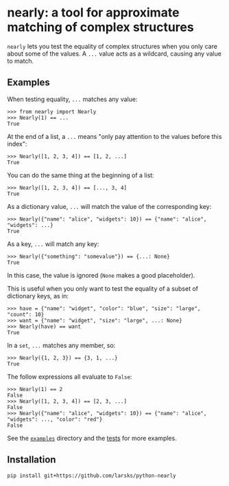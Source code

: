 # nearly: a tool for approximate matching of complex structures

`nearly` lets you test the equality of complex structures when you only care
about some of the values. A `...` value acts as a wildcard, causing any value
to match.

## Examples

When testing equality, `...` matches any value:

```
>>> from nearly import Nearly
>>> Nearly(1) == ...
True

```

At the end of a list, a `...` means "only pay attention to the values before this index":

```
>>> Nearly([1, 2, 3, 4]) == [1, 2, ...]
True

```

You can do the same thing at the beginning of a list:

```
>>> Nearly([1, 2, 3, 4]) == [..., 3, 4]
True

```

As a dictionary value, `...` will match the value of the corresponding key:

```
>>> Nearly({"name": "alice", "widgets": 10}) == {"name": "alice", "widgets": ...}
True

```

As a key, `...` will match any key:

```
>>> Nearly({"something": "somevalue"}) == {...: None}
True

```

In this case, the value is ignored (`None` makes a good placeholder).

This is useful when you only want to test the equality of a subset of dictionary keys, as in:

```
>>> have = {"name": "widget", "color": "blue", "size": "large", "count": 10}
>>> want = {"name": "widget", "size": "large", ...: None}
>>> Nearly(have) == want
True

```

In a `set`, `...` matches any member, so:

```
>>> Nearly({1, 2, 3}) == {3, 1, ...}
True

```

The follow expressions all evaluate to `False`:

```
>>> Nearly(1) == 2
False
>>> Nearly([1, 2, 3, 4]) == [2, 3, ...]
False
>>> Nearly({"name": "alice", "widgets": 10}) == {"name": "alice", "widgets": ..., "color": "red"}
False

```

See the [`examples`](examples/) directory and the [tests](tests/) for more examples.

## Installation

```
pip install git+https://github.com/larsks/python-nearly
```
